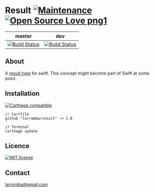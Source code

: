 # Result [![Maintenance](https://img.shields.io/badge/Maintained%3F-yes-green.svg)](https://GitHub.com/Naereen/StrapDown.js/graphs/commit-activity) [![Open Source Love png1](https://badges.frapsoft.com/os/v1/open-source.png?v=103)](https://github.com/ellerbrock/open-source-badges/)

| master  | dev |
| ------------- | ------------- |
| [![Build Status](https://travis-ci.com/larromba/result.svg?branch=master)](https://travis-ci.com/larromba/result) | [![Build Status](https://travis-ci.com/larromba/result.svg?branch=dev)](https://travis-ci.com/larromba/result) |

## About
A [result type](https://www.swiftbysundell.com/posts/the-power-of-result-types-in-swift) for swift. This concept might become part of Swift at some point.

## Installation

[![Carthage compatible](https://img.shields.io/badge/Carthage-compatible-4BC51D.svg?style=flat)](https://github.com/Carthage/Carthage)

```
// Cartfile
github "larromba/result" ~> 1.0
```

```
// Terminal
carthage update
```

## Licence
[![MIT license](https://img.shields.io/badge/License-MIT-blue.svg)](https://lbesson.mit-license.org/)

## Contact
larromba@gmail.com
